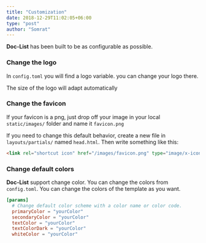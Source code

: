 ```yaml
---
title: "Customization"
date: 2018-12-29T11:02:05+06:00
type: "post"
author: "Somrat"
---
```


**Doc-List** has been built to be as configurable as possible.


### Change the logo

In `config.toml` you will find a logo variable. you can change your logo there.

<div class="alert rounded-0 alert-info">
The size of the logo will adapt automatically
</div>

### Change the favicon

If your favicon is a png, just drop off your image in your local `static/images/`
folder and name it `favicon.png`

If you need to change this default behavior, create a new file in `layouts/partials/`
named `head.html`. Then write something like this:

```html
<link rel="shortcut icon" href="/images/favicon.png" type="image/x-icon" />
```

### Change default colors

**Doc-List** support change color. You can change the colors from `config.toml`.
You can change the colors of the template as you want.

```toml
[params]
  # Change default color scheme with a color name or color code.
  primaryColor = "yourColor"
  secondaryColor = "yourColor"
  textColor = "yourColor"
  textColorDark = "yourColor"
  whiteColor = "yourColor"
```
